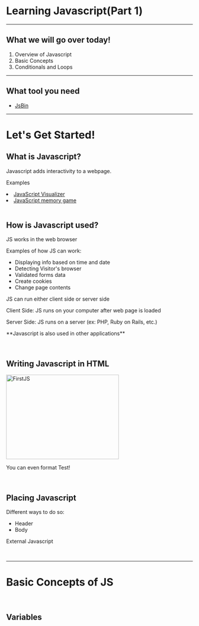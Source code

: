 <!-- Created by Ethan Chiu November, 17, 2015 . Main Source & Inspiration: SoloLearn's Javascript App-->
<b><h1>Learning Javascript(Part 1)</h1></b>
<hr>
<h2>What we will go over today!</h2>
<ol>
    <li>Overview of Javascript</li>
    <li>Basic Concepts</li>
    <li>Conditionals and Loops</li>
</ol>
<hr>
<h2>What tool you need</h2>
<ul>
    <li><a href="http://www.jsbin.com/">JsBin</a></li>
</ul>
<hr>
<h1>Let's Get Started!</h1>
<h2>What is Javascript?</h2>
<p>Javascript adds interactivity to a webpage.<p>
<p>Examples</p>
<li><a href="http://codepen.io/HarrisCarney/pen/dPjKyK">JavaScript Visualizer</a></li>
<li><a href="http://codepen.io/natewiley/pen/HBrbL">JavaScript memory game</a></li>
<br>
<h2>How is Javascript used?</h2>
<p>JS works in the web browser</p>
<p>Examples of how JS can work:</p>
<ul>
    <li>Displaying info based on time and date</li>
    <li>Detecting Visitor's browser</li>
    <li>Validated forms data</li>
    <li>Create cookies</li>
    <li>Change page contents</li>
</ul>
<p>JS can run either client side or server side</p>
<p>Client Side: JS runs on your computer after web page is loaded</p>
<p>Server Side: JS runs on a server (ex: PHP, Ruby on Rails, etc.)</p>
<p>**Javascript is also used in other applications**</p>
<br>

<h2>Writing Javascript in HTML</h2>
<img src="https://drive.google.com/uc?id=0B_0VuTZLjvTQQWtOOVB0R29BTUE" alt="FirstJS" style="width:304px;height:228px;">
<p>You can even format Test!</p>

<br>
<h2>Placing Javascript</h2>
<p>Different ways to do so:</p>
<ul>
    <li>Header</li>
    <li>Body</li>
</ul>
<p>External Javascript</p>

<br>
<hr>
<h1>Basic Concepts of JS</h1>
<br>
<h2>Variables</h2>

